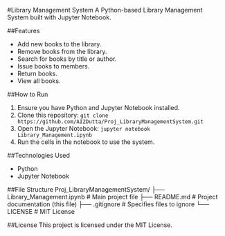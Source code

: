 #Library Management System
A Python-based Library Management System built with Jupyter Notebook.

##Features
*   Add new books to the library.
*   Remove books from the library.
*   Search for books by title or author.
*   Issue books to members.
*   Return books.
*   View all books.

##How to Run
1.  Ensure you have Python and Jupyter Notebook installed.
2.  Clone this repository: `git clone https://github.com/AI2Dutta/Proj_LibraryManagementSystem.git`
3.  Open the Jupyter Notebook: `jupyter notebook Library_Management.ipynb`
4.  Run the cells in the notebook to use the system.

##Technologies Used
*   Python
*   Jupyter Notebook

##File Structure
Proj_LibraryManagementSystem/
├── Library_Management.ipynb # Main project file
├── README.md # Project documentation (this file)
├── .gitignore # Specifies files to ignore
└── LICENSE # MIT License


##License
This project is licensed under the MIT License.
